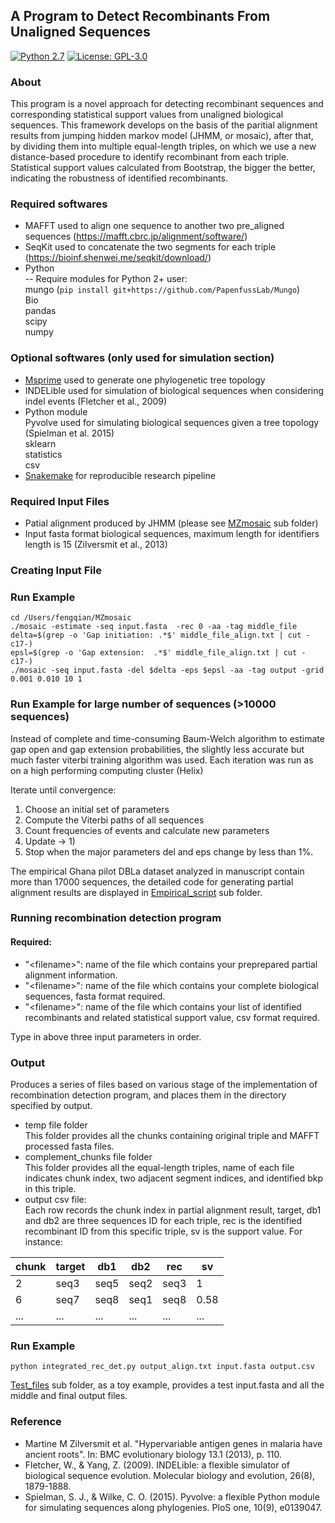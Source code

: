 A Program to Detect Recombinants From Unaligned Sequences
-----------------------
[![Python 2.7](https://img.shields.io/badge/python-2.7-blue.svg)](https://www.python.org/download/releases/2.7/)
[![License: GPL-3.0](https://img.shields.io/cran/l/devtools)](https://opensource.org/licenses/GPL-3.0)
### About
This program is a novel approach for detecting recombinant sequences and corresponding statistical support values from unaligned biological sequences. This framework develops on the basis of the paritial alignment results from jumping hidden markov model (JHMM, or mosaic), after that, by dividing them into multiple equal-length triples, on which we use a new distance-based procedure to identify recombinant from each triple. Statistical support values calculated from Bootstrap, the bigger the better, indicating the robustness of identified recombinants.


### Required softwares
- MAFFT used to align one sequence to another two pre_aligned sequences (https://mafft.cbrc.jp/alignment/software/)
- SeqKit used to concatenate the two segments for each triple (https://bioinf.shenwei.me/seqkit/download/)
- Python  
-- Require modules for Python 2+ user:  
mungo (`pip install git+https://github.com/PapenfussLab/Mungo`)  
Bio  
pandas  
scipy  
numpy  


### Optional softwares (only used for simulation section)
- [Msprime](https://msprime.readthedocs.io/en/stable/installation.html) used to generate one phylogenetic tree topology
- INDELible used for simulation of biological sequences when considering indel events (Fletcher et al., 2009)
- Python module  
Pyvolve used for simulating biological sequences given a tree topology (Spielman et al. 2015)  
sklearn  
statistics  
csv
- [Snakemake](https://snakemake.readthedocs.io/en/stable/) for reproducible research pipeline 

### Required Input Files 
- Patial alignment produced by JHMM (please see [MZmosaic](https://github.com/qianfeng2/detREC_program/tree/master/MZmosaic) sub folder)
- Input fasta format biological sequences, maximum length for identifiers length is 15 (Zilversmit et al., 2013)

### Creating Input File

### Run Example 

```
cd /Users/fengqian/MZmosaic
./mosaic -estimate -seq input.fasta  -rec 0 -aa -tag middle_file
delta=$(grep -o 'Gap initiation: .*$' middle_file_align.txt | cut -c17-)
epsl=$(grep -o 'Gap extension:  .*$' middle_file_align.txt | cut -c17-)
./mosaic -seq input.fasta -del $delta -eps $epsl -aa -tag output -grid 0.001 0.010 10 1
```

### Run Example for large number of sequences (>10000 sequences)

Instead of complete and time-consuming Baum-Welch algorithm to estimate gap open and gap extension probabilities, the slightly less accurate but much faster viterbi training algorithm was used. Each iteration was run as on a high performing computing cluster (Helix)

Iterate until convergence:

1) Choose an initial set of parameters
2) Compute the Viterbi paths of all sequences
3) Count frequencies of events and calculate new parameters
4) Update -> 1) 
5) Stop when the major parameters del and eps change by less than 1%.

The empirical Ghana pilot DBLa dataset analyzed in manuscript contain more than 17000 sequences, the detailed code for generating partial alignment results are displayed in [Empirical_script](https://github.com/qianfeng2/detREC_program/tree/master/Empirical_script) sub folder.


### Running recombination detection program
#### Required:
- "\<filename\>": name of the file which contains your preprepared partial alignment information.
- "\<filename\>": name of the file which contains your complete biological sequences, fasta format required.
- "\<filename\>": name of the file which contains your list of identified recombinants and related statistical support value, csv format required.

Type in above three input parameters in order.


### Output
Produces a series of files based on various stage of the implementation of recombination detection program, and places them in the directory specified by output.

- temp file folder  
This folder provides all the chunks containing original triple and MAFFT processed fasta files.
- complement_chunks file folder  
This folder provides all the equal-length triples, name of each file indicates chunk index, two adjacent segment indices, and identified bkp in this triple.
- output csv file:  
Each row records the chunk index in partial alignment result, target, db1 and db2 are three sequences ID for each triple, rec is the identified recombinant ID from this specific triple, sv is the support value. For instance:  

| chunk        | target  | db1  | db2  | rec  | sv  |
| ------------|------------|------------|------------|------------|------------|
|2 | seq3|seq5|seq2|seq3|1|
|6 | seq7|seq8|seq1|seq8|0.58|
|... | ... |... |... |... |... |



### Run Example

```
python integrated_rec_det.py output_align.txt input.fasta output.csv
```
[Test_files](https://github.com/qianfeng2/detREC_program/tree/master/Test_files) sub folder, as a toy example, provides a test input.fasta and all the middle and final output files.

### Reference
- Martine M Zilversmit et al. "Hypervariable antigen genes in malaria have ancient roots". In: BMC evolutionary biology 13.1 (2013), p. 110.
- Fletcher, W., & Yang, Z. (2009). INDELible: a flexible simulator of biological sequence evolution. Molecular biology and evolution, 26(8), 1879-1888.
- Spielman, S. J., & Wilke, C. O. (2015). Pyvolve: a flexible Python module for simulating sequences along phylogenies. PloS one, 10(9), e0139047.
